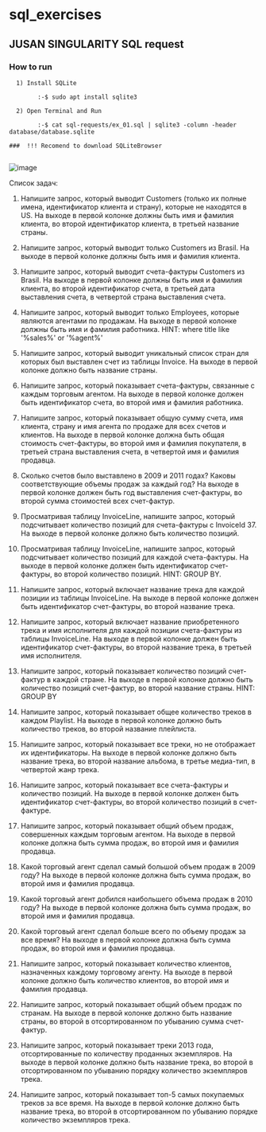 # sql_exercises
## JUSAN SINGULARITY SQL request

### How to run
```
  1) Install SQLite            
        
        :-$ sudo apt install sqlite3
  
  2) Open Terminal and Run     
        
        :-$ cat sql-requests/ex_01.sql | sqlite3 -column -header database/database.sqlite

```
```
###  !!! Recomend to download SQLiteBrowser
  
```

![image](https://user-images.githubusercontent.com/103408391/169658732-4ade1523-fb4c-46b6-b67c-dbe31fba1dc0.png)

Список задач:

  1) Напишите запрос, который выводит Customers (только их полные имена, идентификатор клиента и страну), которые не находятся в US. На выходе в первой колонке должны быть имя и фамилия клиента, во второй идентификатор клиента, в третьей название страны.
  
  2) Напишите запрос, который выводит только Customers из Brasil. На выходе в первой колонке должны быть имя и фамилия клиента.
  
  3) Напишите запрос, который выводит счета-фактуры Customers из Brasil. На выходе в первой колонке должны быть имя и фамилия клиента, во второй идентификатор счета, в третьей дата выставления счета, в четвертой страна выставления счета.
  
  4) Напишите запрос, который выводит только Employees, которые являются агентами по продажам. На выходе в первой колонке должны быть имя и фамилия работника. HINT: where title like '%sales%' or '%agent%'
  
  5) Напишите запрос, который выводит уникальный список стран для которых был выставлен счет из таблицы Invoice. На выходе в первой колонке должно быть название страны.
  
  6) Напишите запрос, который показывает счета-фактуры, связанные с каждым торговым агентом. На выходе в первой колонке должен быть идентификатор счета, во второй имя и фамилия работника.
  
  7) Напишите запрос, который показывает общую сумму счета, имя клиента, страну и имя агента по продаже для всех счетов и клиентов. На выходе в первой колонке должна быть общая стоимость счет-фактуры, во второй имя и фамилия покупателя, в третьей страна выставления счета, в четвертой имя и фамилия продавца.
  
  8) Сколько счетов было выставлено в 2009 и 2011 годах? Каковы соответствующие объемы продаж за каждый год? На выходе в первой колонке должен быть год выставления счет-фактуры, во второй сумма стоимостей всех счет-фактур.
  
  9) Просматривая таблицу InvoiceLine, напишите запрос, который подсчитывает количество позиций для счета-фактуры с InvoiceId 37. На выходе в первой колонке должно быть количество позиций.
  
  10) Просматривая таблицу InvoiceLine, напишите запрос, который подсчитывает количество позиций для каждой счета-фактуры. На выходе в первой колонке должен быть идентификатор счет-фактуры, во второй количество позиций. HINT: GROUP BY.
  
  11) Напишите запрос, который включает название трека для каждой позиции из таблицы InvoiceLine. На выходе в первой колонке должен быть идентификатор счет-фактуры, во второй название трека.
  
  12) Напишите запрос, который включает название приобретенного трека и имя исполнителя для каждой позиции счета-фактуры из таблицы InvoiceLine. На выходе в первой колонке должен быть идентификатор счет-фактуры, во второй название трека, в третьей имя исполнителя.
  
  13) Напишите запрос, который показывает количество позиций счет-фактур в каждой стране. На выходе в первой колонке должно быть количество позиций счет-фактур, во второй название страны. HINT: GROUP BY
  
  14) Напишите запрос, который показывает общее количество треков в каждом Playlist. На выходе в первой колонке должно быть количество треков, во второй название плейлиста.
  
  15) Напишите запрос, который показывает все треки, но не отображает их идентификаторы. На выходе в первой колонке должно быть название трека, во второй название альбома, в третье медиа-тип, в четвертой жанр трека.
  
  16) Напишите запрос, который показывает все счета-фактуры и количество позиций. На выходе в первой колонке должен быть идентификатор счет-фактуры, во второй количество позиций в счет-фактуре.
  
  17) Напишите запрос, который показывает общий объем продаж, совершенных каждым торговым агентом. На выходе в первой колонке должна быть сумма продаж, во второй имя и фамилия продавца.
  
  18) Какой торговый агент сделал самый большой объем продаж в 2009 году? На выходе в первой колонке должна быть сумма продаж, во второй имя и фамилия продавца.
  
  19) Какой торговый агент добился наибольшего объема продаж в 2010 году? На выходе в первой колонке должна быть сумма продаж, во второй имя и фамилия продавца.
  
  20) Какой торговый агент сделал больше всего по объему продаж за все время? На выходе в первой колонке должна быть сумма продаж, во второй имя и фамилия продавца.
  
  21) Напишите запрос, который показывает количество клиентов, назначенных каждому торговому агенту. На выходе в первой колонке должно быть количество клиентов, во второй имя и фамилия продавца.
  
  22) Напишите запрос, который показывает общий объем продаж по странам. На выходе в первой колонке должно быть название страны, во второй в отсортированном по убыванию сумма счет-фактур.
  
  23) Напишите запрос, который показывает треки 2013 года, отсортированные по количеству проданных экземпляров. На выходе в первой колонке должно быть название трека, во второй в отсортированном по убыванию порядку количество экземпляров трека.
  
  24) Напишите запрос, который показывает топ-5 самых покупаемых треков за все время. На выходе в первой колонке должно быть название трека, во второй в отсортированном по убыванию порядке количество экземпляров трека.

